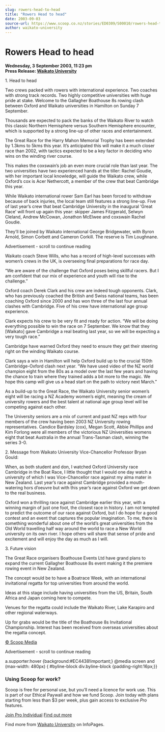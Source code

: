 ```yaml
---
slug: rowers-head-to-head
title: "Rowers Head to head"
date: 2003-09-03
source-url: https://www.scoop.co.nz/stories/ED0309/S00010/rowers-head-to-head.htm
author: waikato-university
---
```

Rowers Head to head
===================

**Wednesday, 3 September 2003, 11:23 pm**  
**Press Release: [Waikato University](https://info.scoop.co.nz/Waikato_University)**

1\. Head to head

Two crews packed with rowers with international experience. Two coaches with strong track records. Two highly competitive universities with huge pride at stake. Welcome to the Gallagher Boathouse 8s rowing clash between Oxford and Waikato universities in Hamilton on Sunday 7 September.

Thousands are expected to pack the banks of the Waikato River to watch this classic Northern Hemisphere versus Southern Hemisphere encounter, which is supported by a strong line-up of other races and entertainment.

The Great Race for the Harry Mahon Memorial Trophy has been extended by 1.3kms to 5kms this year. It’s anticipated this will make it a much closer race than 2002, with tactics expected to be a key factor in deciding who wins on the winding river course.

This makes the coxswain’s job an even more crucial role than last year. The two universities have two experienced hands at the tiller: Rachel Goudie, with her important local knowledge, will guide the Waikato crew, while Oxford’s cox is Acer Nethercott, a member of the crew that beat Cambridge this year.

While Waikato international rower Sam Earl has been forced to withdraw because of back injuries, the local team still features a strong line-up. Five of last year’s crew that beat Cambridge University in the inaugural ‘Great Race’ will front up again this year: skipper James Fitzgerald, Selwyn Cleland, Andrew McCowan, Jonathon McElwee and coxswain Rachel Goudie.

They’ll be joined by Waikato international George Bridgewater, with Byron Arnold, Simon Corbett and Cameron Corkill. The reserve is Tim Loughnane.

Advertisement - scroll to continue reading





Waikato coach Steve Wills, who has a record of high-level successes with women’s crews in the UK, is overseeing final preparations for race day.

“We are aware of the challenge that Oxford poses being skillful racers. But I am confident that our mix of experience and youth will rise to the challenge.”

Oxford coach Derek Clark and his crew are indeed tough opponents. Clark, who has previously coached the British and Swiss national teams, has been coaching Oxford since 2000 and has won three of the last four annual clashes with Cambridge. Five of his crew have international age group experience.

Clark expects his crew to be very fit and ready for action. “We will be doing everything possible to win the race on 7 September. We know that they \[Waikato\] gave Cambridge a real beating last year, so we will be expecting a very tough race.”

Cambridge have warned Oxford they need to ensure they get their steering right on the winding Waikato course.

Clark says a win in Hamilton will help Oxford build up to the crucial 150th Cambridge-Oxford clash next year. “We have used video of the NZ world champion eight from the 80s as a model over the last few years and having the chance to train where they trained adds a bit more to the magic. We hope this camp will give us a head start on the path to victory next March.”

As a build-up to the Great Race, the Waikato University senior women’s eight will be racing a NZ Academy women’s eight, meaning the cream of university rowers and the best talent at national age group level will be competing against each other.

The University seniors are a mix of current and past NZ reps with four members of the crew having been 2003 NZ University rowing representatives. Candice Bardsley (cox), Megan Scott, Abbie Phillips and Kim Forlong were all members of the victorious NZ Universities womens eight that beat Australia in the annual Trans-Tasman clash, winning the series 3-0.

2\. Message from Waikato University Vice-Chancellor Professor Bryan Gould:

When, as both student and don, I watched Oxford University race Cambridge in the Boat Race, I little thought that I would one day watch a university of which I was Vice-Chancellor race against my alma mater in New Zealand. Last year’s race against Cambridge provided a mouth-watering hors d’oeuvre but with this year’s race against Oxford we get down to the real business.

Oxford won a thrilling race against Cambridge earlier this year, with a winning margin of just one foot, the closest race in history. I am not tempted to predict the outcome of our race against Oxford, but I do hope for a good contest and an event that captures the popular imagination. To me, there is something wonderful about one of the world’s great universities from the Old World travelling half way around the world to race a New World university on its own river. I hope others will share that sense of pride and excitement and will enjoy the day as much as I will.

3\. Future vision

The Great Race organisers Boathouse Events Ltd have grand plans to expand the current Gallagher Boathouse 8s event making it the premiere rowing event in New Zealand.

The concept would be to have a Boatrace Week, with an international invitational regatta for top universities from around the world.

Ideas at this stage include having universities from the US, Britain, South Africa and Japan coming here to compete.

Venues for the regatta could include the Waikato River, Lake Karapiro and other regional waterways.

Up for grabs would be the title of the Boathouse 8s Invitational Championship. Interest has been received from overseas universities about the regatta concept.  

[© Scoop Media](http://www.scoop.co.nz/about/terms.html)  

Advertisement - scroll to continue reading



a.supporter:hover {background:#EC4438!important;} @media screen and (max-width: 480px) { #byline-block div.byline-block {padding-right:16px;}}

### Using Scoop for work?

Scoop is free for personal use, but you’ll need a licence for work use. This is part of our Ethical Paywall and how we fund Scoop. Join today with plans starting from less than $3 per week, plus gain access to exclusive _Pro_ features.  
  
[Join Pro Individual](https://pro.scoop.co.nz/Individual/?from=ProIn24) [Find out more](https://pro.scoop.co.nz/using-scoop-for-work/?from=ProIn24)

Find more from [Waikato University](https://info.scoop.co.nz/Waikato_University) on InfoPages.